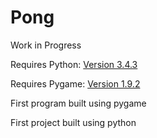 # Pong
<p>Work in Progress</p>
<p>Requires Python: <a href="http://ProgramArcadeGames.com/python-3.4.3.msi">Version 3.4.3</a></p> 
<p>Requires Pygame: <a href="http://ProgramArcadeGames.com/pygame-1.9.2a0.win32-py3.4.msi">Version 1.9.2</a></p>
<p>First program built using pygame</p>
<p>First project built using python</p>
